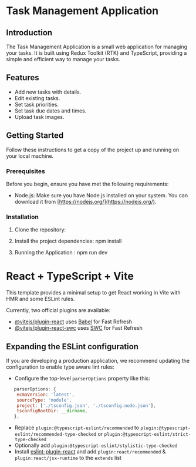 
# Task Management Application

## Introduction

The Task Management Application is a small web application for managing your tasks. It is built using Redux Toolkit (RTK) and TypeScript, providing a simple and efficient way to manage your tasks.

## Features

- Add new tasks with details.
- Edit existing tasks.
- Set task priorities.
- Set task due dates and times.
- Upload task images.

## Getting Started

Follow these instructions to get a copy of the project up and running on your local machine.

### Prerequisites

Before you begin, ensure you have met the following requirements:

- Node.js: Make sure you have Node.js installed on your system. You can download it from [https://nodejs.org/](https://nodejs.org/).

### Installation

1. Clone the repository:

 

2. Install the project dependencies:     npm install



3. Running the Application : npm run dev
























# React + TypeScript + Vite

This template provides a minimal setup to get React working in Vite with HMR and some ESLint rules.

Currently, two official plugins are available:

- [@vitejs/plugin-react](https://github.com/vitejs/vite-plugin-react/blob/main/packages/plugin-react/README.md) uses [Babel](https://babeljs.io/) for Fast Refresh
- [@vitejs/plugin-react-swc](https://github.com/vitejs/vite-plugin-react-swc) uses [SWC](https://swc.rs/) for Fast Refresh

## Expanding the ESLint configuration

If you are developing a production application, we recommend updating the configuration to enable type aware lint rules:

- Configure the top-level `parserOptions` property like this:

```js
   parserOptions: {
    ecmaVersion: 'latest',
    sourceType: 'module',
    project: ['./tsconfig.json', './tsconfig.node.json'],
    tsconfigRootDir: __dirname,
   },
```

- Replace `plugin:@typescript-eslint/recommended` to `plugin:@typescript-eslint/recommended-type-checked` or `plugin:@typescript-eslint/strict-type-checked`
- Optionally add `plugin:@typescript-eslint/stylistic-type-checked`
- Install [eslint-plugin-react](https://github.com/jsx-eslint/eslint-plugin-react) and add `plugin:react/recommended` & `plugin:react/jsx-runtime` to the `extends` list
